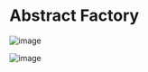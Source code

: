 # Abstract Factory

![image](https://github.com/Jayash/java-design-patterns/assets/7610065/e4ca2d32-7e73-4dbf-a78d-278dffb0b443)

![image](https://github.com/Jayash/java-design-patterns/assets/7610065/b81c5b9a-1776-4f0b-87a1-d4142e5cc521)
